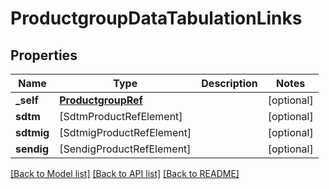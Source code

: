 # ProductgroupDataTabulationLinks

## Properties
Name | Type | Description | Notes
------------ | ------------- | ------------- | -------------
**_self** | [**ProductgroupRef**](ProductgroupRef.md) |  | [optional] 
**sdtm** | [SdtmProductRefElement] |  | [optional] 
**sdtmig** | [SdtmigProductRefElement] |  | [optional] 
**sendig** | [SendigProductRefElement] |  | [optional] 

[[Back to Model list]](../README.md#documentation-for-models) [[Back to API list]](../README.md#documentation-for-api-endpoints) [[Back to README]](../README.md)


